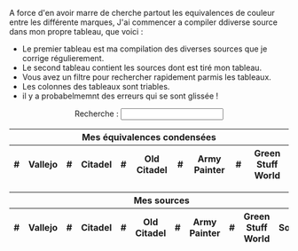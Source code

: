 A force d'en avoir marre de cherche partout les equivalences de couleur entre les différente marques, J'ai commencer a compiler ddiverse source dans mon propre tableau, que voici :
* Le premier tableau est ma compilation des diverses sources que je corrige régulierement.
* Le second tableau contient les sources dont est tiré mon tableau.
* Vous avez un filtre pour rechercher rapidement parmis les tableaux.
* Les colonnes des tableaux sont triables.
* il y a probabelmemnt des erreurs qui se sont glissée !

<form style="text-align: center;">
	<label>
		Recherche :
		<input type="text" id="filter">
	</label>
</form>

<table id="merge" class="sort">
	<thead>
		<tr>
			<th colspan="10">Mes équivalences condensées</th>
		</tr>
		<tr>
			<th data-sort="0">#</th>
			<th data-sort="1">Vallejo</th>
			<th data-sort="2">#</th>
			<th data-sort="3">Citadel</th>
			<th data-sort="4">#</th>
			<th data-sort="5">Old Citadel</th>
			<th data-sort="6">#</th>
			<th data-sort="7">Army Painter</th>
			<th data-sort="8">#</th>
			<th data-sort="9">Green Stuff World</th>
		</tr>
	</thead>
	<tbody></tbody>
</table>

<table id="equivalence" class="sort">
	<thead>
		<tr>
			<th colspan="11">Mes sources</th>
		</tr>
		<tr>
			<th data-sort="0">#</th>
			<th data-sort="1">Vallejo</th>
			<th data-sort="2">#</th>
			<th data-sort="3">Citadel</th>
			<th data-sort="4">#</th>
			<th data-sort="5">Old Citadel</th>
			<th data-sort="6">#</th>
			<th data-sort="7">Army Painter</th>
			<th data-sort="8">#</th>
			<th data-sort="9">Green Stuff World</th>
			<th>Source</th>
		</tr>
	</thead>
	<tbody></tbody>
</table>

